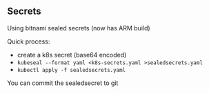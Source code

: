 ## Secrets
Using bitnami sealed secrets (now has ARM build)

Quick process:
- create a k8s secret (base64 encoded)
- `kubeseal --format yaml <k8s-secrets.yaml >sealedsecrets.yaml`
- `kubectl apply -f sealedsecrets.yaml`

You can commit the sealedsecret to git

